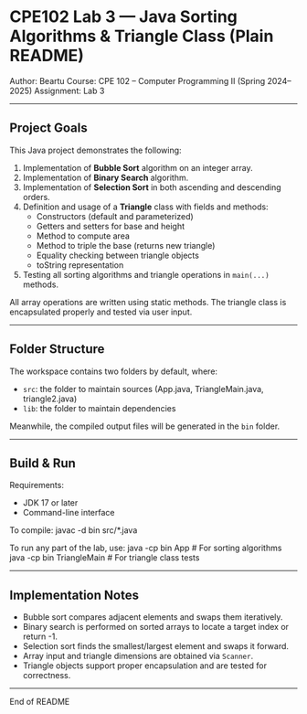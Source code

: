 CPE102 Lab 3 — Java Sorting Algorithms & Triangle Class (Plain README)
=======================================================================

Author: Beartu
Course: CPE 102 – Computer Programming II (Spring 2024–2025)
Assignment: Lab 3

--------------------------------------------------

Project Goals
-------------

This Java project demonstrates the following:

1. Implementation of **Bubble Sort** algorithm on an integer array.
2. Implementation of **Binary Search** algorithm.
3. Implementation of **Selection Sort** in both ascending and descending orders.
4. Definition and usage of a **Triangle** class with fields and methods:
   - Constructors (default and parameterized)
   - Getters and setters for base and height
   - Method to compute area
   - Method to triple the base (returns new triangle)
   - Equality checking between triangle objects
   - toString representation
5. Testing all sorting algorithms and triangle operations in `main(...)` methods.

All array operations are written using static methods. The triangle class is encapsulated properly and tested via user input.

--------------------------------------------------

Folder Structure
----------------

The workspace contains two folders by default, where:

- `src`: the folder to maintain sources (App.java, TriangleMain.java, triangle2.java)
- `lib`: the folder to maintain dependencies

Meanwhile, the compiled output files will be generated in the `bin` folder.

--------------------------------------------------

Build & Run
-----------

Requirements:
- JDK 17 or later
- Command-line interface

To compile:
    javac -d bin src/*.java

To run any part of the lab, use:
    java -cp bin App           # For sorting algorithms
    java -cp bin TriangleMain  # For triangle class tests

--------------------------------------------------

Implementation Notes
--------------------

- Bubble sort compares adjacent elements and swaps them iteratively.
- Binary search is performed on sorted arrays to locate a target index or return -1.
- Selection sort finds the smallest/largest element and swaps it forward.
- Array input and triangle dimensions are obtained via `Scanner`.
- Triangle objects support proper encapsulation and are tested for correctness.

--------------------------------------------------

End of README